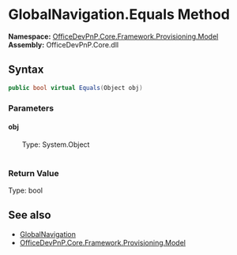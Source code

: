 # GlobalNavigation.Equals Method  
  

**Namespace:** [OfficeDevPnP.Core.Framework.Provisioning.Model](OfficeDevPnP.Core.Framework.Provisioning.Model.md)  
**Assembly:** OfficeDevPnP.Core.dll  
## Syntax
```C#
public bool virtual Equals(Object obj)
```
### Parameters
#### obj  
&emsp;&emsp;Type: System.Object  
&emsp;&emsp;  

  

### Return Value
Type: bool  

## See also
- [GlobalNavigation](OfficeDevPnP.Core.Framework.Provisioning.Model.GlobalNavigation.md) 
- [OfficeDevPnP.Core.Framework.Provisioning.Model](OfficeDevPnP.Core.Framework.Provisioning.Model.md) 
